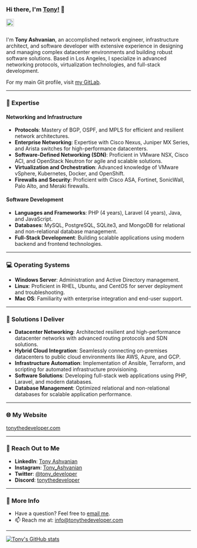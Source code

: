 ### Hi there, I'm [Tony!](https://tonythedeveloper.com) 👋

<a href="https://gitlab.com/Tony-The-Developer">
  <img align="left" alt="Tony | GitLab" width="21px" src="https://about.gitlab.com/images/press/logo/png/gitlab-icon-rgb.png" />
</a>

<br>
<br>

I'm **Tony Ashvanian**, an accomplished network engineer, infrastructure architect, and software developer with extensive experience in designing and managing complex datacenter environments and building robust software solutions. Based in Los Angeles, I specialize in advanced networking protocols, virtualization technologies, and full-stack development.

For my main Git profile, visit [my GitLab](https://gitlab.tonythedeveloper.cloud).

---

### 🌟 Expertise
#### **Networking and Infrastructure**
- **Protocols**: Mastery of BGP, OSPF, and MPLS for efficient and resilient network architectures.  
- **Enterprise Networking**: Expertise with Cisco Nexus, Juniper MX Series, and Arista switches for high-performance datacenters.  
- **Software-Defined Networking (SDN)**: Proficient in VMware NSX, Cisco ACI, and OpenStack Neutron for agile and scalable solutions.  
- **Virtualization and Orchestration**: Advanced knowledge of VMware vSphere, Kubernetes, Docker, and OpenShift.  
- **Firewalls and Security**: Proficient with Cisco ASA, Fortinet, SonicWall, Palo Alto, and Meraki firewalls.  

#### **Software Development**
- **Languages and Frameworks**: PHP (4 years), Laravel (4 years), Java, and JavaScript.  
- **Databases**: MySQL, PostgreSQL, SQLite3, and MongoDB for relational and non-relational database management.  
- **Full-Stack Development**: Building scalable applications using modern backend and frontend technologies.  

---

### 💻 Operating Systems
- **Windows Server**: Administration and Active Directory management.  
- **Linux**: Proficient in RHEL, Ubuntu, and CentOS for server deployment and troubleshooting.  
- **Mac OS**: Familiarity with enterprise integration and end-user support.  

---

### 🚀 Solutions I Deliver
- **Datacenter Networking**: Architected resilient and high-performance datacenter networks with advanced routing protocols and SDN solutions.  
- **Hybrid Cloud Integration**: Seamlessly connecting on-premises datacenters to public cloud environments like AWS, Azure, and GCP.  
- **Infrastructure Automation**: Implementation of Ansible, Terraform, and scripting for automated infrastructure provisioning.  
- **Software Solutions**: Developing full-stack web applications using PHP, Laravel, and modern databases.  
- **Database Management**: Optimized relational and non-relational databases for scalable application performance.  

---

### 🌐 My Website
[tonythedeveloper.com](https://tonythedeveloper.com)

---

### 📨 Reach Out to Me
- **LinkedIn**: [Tony Ashvanian](https://www.linkedin.com/in/tonyashvanian/)
- **Instagram**: [Tony_Ashvanian](https://www.instagram.com/tony_ashvanian/)  
- **Twitter**: [@tony_developer](https://www.twitter.com/tony_developer)
- **Discord**: [tonythedeveloper](https://discord.com)

---

### 💬 More Info
- Have a question? Feel free to [email me](mailto:info@tonythedeveloper.com).  
- 📫 Reach me at: [info@tonythedeveloper.com](mailto:info@tonythedeveloper.com)  

---

<a href="https://github.com/Tony-The-Developer">
  <img align="center" src="https://github-readme-stats.vercel.app/api?username=Tony-The-Developer&show_icons=true&include_all_commits=true&theme=radical" alt="Tony's GitHub stats" />
</a>

